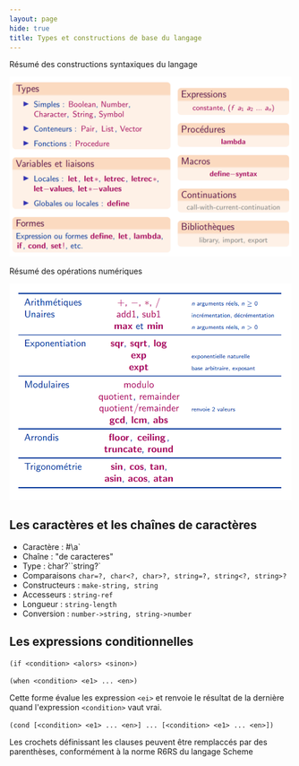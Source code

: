 ```yaml
---
layout: page
hide: true
title: Types et constructions de base du langage
---
```


Résumé des constructions syntaxiques du langage

![resume](./img/resume.png)

Résumé des opérations numériques

![operation](./img/operation.png)

## <i class="fas fa-code-branch"></i> Les caractères et les chaînes de caractères

* Caractère : ̀#\a`
* Chaîne : "de caracteres"
* Type : ̀char?``string?`
* Comparaisons `char=?, char<?, char>?, string=?, string<?, string>?`
* Constructeurs : `make-string, string`
* Accesseurs : `string-ref`
* Longueur : `string-length`
* Conversion : `number->string, string->number`

## <i class="fas fa-code-branch"></i> Les expressions conditionnelles

`(if <condition> <alors> <sinon>)`

`(when <condition> <e1> ... <en>)`

Cette forme évalue les expression `<ei>` et renvoie le résultat de la dernière quand l'expression `<condition>` vaut vrai.

`(cond [<condition> <e1> ... <en>] ... [<condition> <e1> ... <en>])`

Les crochets définissant les clauses peuvent être remplaccés par des parenthèses, conformément à la norme R6RS du langage Scheme
